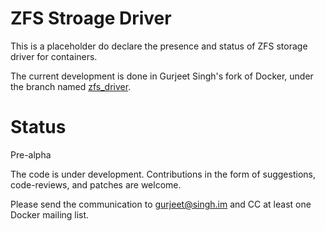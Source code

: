 # ZFS Stroage Driver

This is a placeholder do declare the presence and status of ZFS storage driver
for containers.

The current development is done in Gurjeet Singh's fork of Docker, under the
branch named [zfs_driver].

[zfs_driver]: https://github.com/gurjeet/docker/tree/zfs_driver

# Status

Pre-alpha

The code is under development. Contributions in the form of suggestions,
code-reviews, and patches are welcome.

Please send the communication to gurjeet@singh.im and CC at least one Docker
mailing list.

